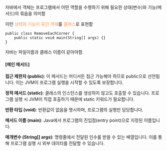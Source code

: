 자바에서 객체는 프로그램에서 어떤 역할을 수행하기 위해 필요한 상태(변수)와 기능(메서드)의  묶음을 의미함

이런 <font color="#f79646">상태와 기능이 묶인 객체</font>를 <font color="#f79646">클래스</font>로 표현함
```
public class RemoveEachCorner {  
    public static void main(String[] args) {}
}
```

자바는 파일이름과 클래스 이름이 같아야함.

#### [메인 메서드]

**접근 제한자 (public)**: 이 메서드는 어디서든 접근 가능해야 하므로 public으로 선언됩니다. 이는 JVM이 프로그램 실행을 시작할 수 있도록 보장합니다.

**정적 메서드 (static)**: 클래스의 인스턴스를 생성하지 않고도 호출할 수 있습니다. 프로그램 실행 시 JVM이 직접 호출하기 때문에 static 키워드가 필요합니다.

**반환 타입 (void)**: 반환값이 없음을 명시하며, 프로그램의 실행만 담당합니다.

**메서드 이름 (main)**: Java에서 프로그램의 진입점(entry point)으로 지정된 이름입니다.

**매개변수 (String[] args)**: 명령줄에서 전달된 인수를 받을 수 있는 배열입니다. 이를 통해 프로그램 실행 시 외부 데이터를 전달할 수 있습니다.